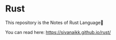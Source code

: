 # Rust

This repository is the Notes of Rust Language🦀

You can read here: https://sivanaikk.github.io/rust/
